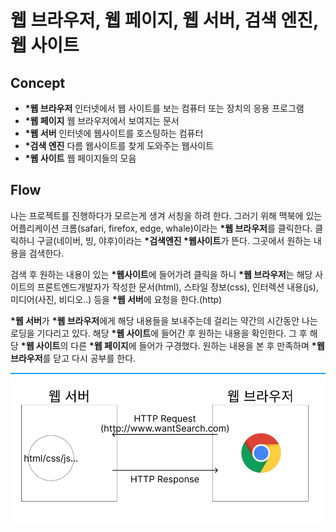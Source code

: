 # 웹 브라우저, 웹 페이지, 웹 서버, 검색 엔진, 웹 사이트

## Concept

- **\*웹 브라우저** 인터넷에서 웹 사이트를 보는 컴퓨터 또는 장치의 응용 프로그램
- **\*웹 페이지** 웹 브라우저에서 보여지는 문서
- **\*웹 서버** 인터넷에 웹사이트를 호스팅하는 컴퓨터
- **\*검색 엔진** 다름 웹사이트를 찾게 도와주는 웹사이트
- **\*웹 사이트** 웹 페이지들의 모음

## Flow

나는 프로젝트를 진행하다가 모르는게 생겨 서칭을 하려 한다. 그러기 위해 맥북에 있는 어플리케이션 크롬(safari, firefox, edge, whale)이라는 **\*웹 브라우저**를 클릭한다. 클릭하니 구글(네이버, 빙, 야후)이라는 **\*검색엔진 \*웹사이트**가 뜬다. 그곳에서 원하는 내용을 검색한다.

검색 후 원하는 내용이 있는 **\*웹사이트**에 들어가려 클릭을 하니 **\*웹 브라우저**는 해당 사이트의 프론트엔드개발자가 작성한 문서(html), 스타일 정보(css), 인터렉션 내용(js), 미디어(사진, 비디오..) 등을 **\*웹 서버**에 요청을 한다.(http)

**\*웹 서버**가 **\*웹 브라우저**에게 해당 내용들을 보내주는데 걸리는 약간의 시간동안 나는 로딩을 기다리고 있다. 해당 **\*웹 사이트**에 들어간 후 원하는 내용을 확인한다. 그 후 해당 **\*웹 사이트**의 다른 **\*웹 페이지**에 들어가 구경했다. 원하는 내용을 본 후 만족하며 **\*웹 브라우저**를 닫고 다시 공부를 한다.

![웹 서버 - 웹 브라우저](/images/webServer.png)
